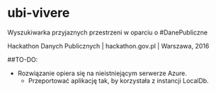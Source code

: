 # ubi-vivere
Wyszukiwarka przyjaznych przestrzeni w oparciu o #DanePubliczne

Hackathon Danych Publicznych | hackathon.gov.pl | Warszawa, 2016

##TO-DO:
* Rozwiązanie opiera się na nieistniejącym serwerze Azure.
  * Przeportować aplikację tak, by korzystała z instancji LocalDb.
